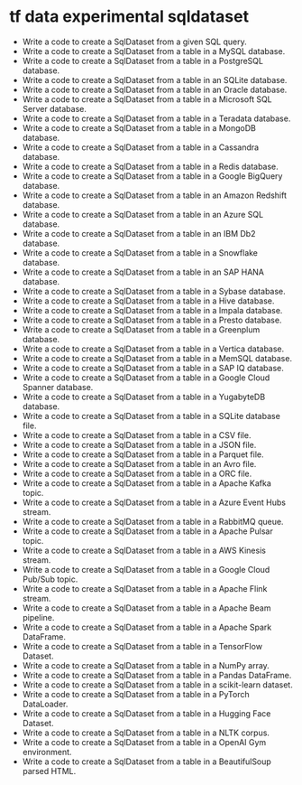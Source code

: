 # tf data experimental sqldataset

- Write a code to create a SqlDataset from a given SQL query.
- Write a code to create a SqlDataset from a table in a MySQL database.
- Write a code to create a SqlDataset from a table in a PostgreSQL database.
- Write a code to create a SqlDataset from a table in an SQLite database.
- Write a code to create a SqlDataset from a table in an Oracle database.
- Write a code to create a SqlDataset from a table in a Microsoft SQL Server database.
- Write a code to create a SqlDataset from a table in a Teradata database.
- Write a code to create a SqlDataset from a table in a MongoDB database.
- Write a code to create a SqlDataset from a table in a Cassandra database.
- Write a code to create a SqlDataset from a table in a Redis database.
- Write a code to create a SqlDataset from a table in a Google BigQuery database.
- Write a code to create a SqlDataset from a table in an Amazon Redshift database.
- Write a code to create a SqlDataset from a table in an Azure SQL database.
- Write a code to create a SqlDataset from a table in an IBM Db2 database.
- Write a code to create a SqlDataset from a table in a Snowflake database.
- Write a code to create a SqlDataset from a table in an SAP HANA database.
- Write a code to create a SqlDataset from a table in a Sybase database.
- Write a code to create a SqlDataset from a table in a Hive database.
- Write a code to create a SqlDataset from a table in a Impala database.
- Write a code to create a SqlDataset from a table in a Presto database.
- Write a code to create a SqlDataset from a table in a Greenplum database.
- Write a code to create a SqlDataset from a table in a Vertica database.
- Write a code to create a SqlDataset from a table in a MemSQL database.
- Write a code to create a SqlDataset from a table in a SAP IQ database.
- Write a code to create a SqlDataset from a table in a Google Cloud Spanner database.
- Write a code to create a SqlDataset from a table in a YugabyteDB database.
- Write a code to create a SqlDataset from a table in a SQLite database file.
- Write a code to create a SqlDataset from a table in a CSV file.
- Write a code to create a SqlDataset from a table in a JSON file.
- Write a code to create a SqlDataset from a table in a Parquet file.
- Write a code to create a SqlDataset from a table in an Avro file.
- Write a code to create a SqlDataset from a table in a ORC file.
- Write a code to create a SqlDataset from a table in a Apache Kafka topic.
- Write a code to create a SqlDataset from a table in a Azure Event Hubs stream.
- Write a code to create a SqlDataset from a table in a RabbitMQ queue.
- Write a code to create a SqlDataset from a table in a Apache Pulsar topic.
- Write a code to create a SqlDataset from a table in a AWS Kinesis stream.
- Write a code to create a SqlDataset from a table in a Google Cloud Pub/Sub topic.
- Write a code to create a SqlDataset from a table in a Apache Flink stream.
- Write a code to create a SqlDataset from a table in a Apache Beam pipeline.
- Write a code to create a SqlDataset from a table in a Apache Spark DataFrame.
- Write a code to create a SqlDataset from a table in a TensorFlow Dataset.
- Write a code to create a SqlDataset from a table in a NumPy array.
- Write a code to create a SqlDataset from a table in a Pandas DataFrame.
- Write a code to create a SqlDataset from a table in a scikit-learn dataset.
- Write a code to create a SqlDataset from a table in a PyTorch DataLoader.
- Write a code to create a SqlDataset from a table in a Hugging Face Dataset.
- Write a code to create a SqlDataset from a table in a NLTK corpus.
- Write a code to create a SqlDataset from a table in a OpenAI Gym environment.
- Write a code to create a SqlDataset from a table in a BeautifulSoup parsed HTML.